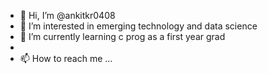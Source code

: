 - 👋 Hi, I’m @ankitkr0408
- 👀 I’m interested in emerging technology and data science
- 🌱 I’m currently learning c prog as a first year grad
- 
- 📫 How to reach me ...

<!---
ankitkr0408/ankitkr0408 is a ✨ special ✨ repository because its `README.md` (this file) appears on your GitHub profile.
You can click the Preview link to take a look at your changes.
--->
